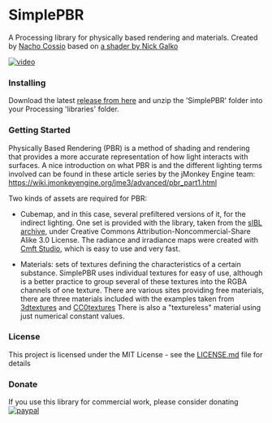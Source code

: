 # SimplePBR

A Processing library for physically based rendering and materials. Created by [Nacho Cossio](http://nachocossio.com) based on [a shader by Nick Galko](https://gist.github.com/galek/53557375251e1a942dfa)

[![video](linkToVimeo.png)](https://vimeo.com/315540699)

### Installing
Download the latest [release from here](https://github.com/kosowski/SimplePBR/releases/download/v0.2/SimplePBR.zip) and unzip the 'SimplePBR' folder into your Processing 'libraries' folder.

### Getting Started
Physically Based Rendering (PBR) is a method of shading and rendering that provides a more accurate representation of how light interacts with surfaces. A nice introduction on what PBR is and the different lighting terms involved can be found in these article series by the jMonkey Engine team:
https://wiki.jmonkeyengine.org/jme3/advanced/pbr_part1.html

Two kinds of assets are required for PBR:
- Cubemap, and in this case, several prefiltered versions of it, for the indirect lighting. One set is provided with the library, taken from the [sIBL archive](http://www.hdrlabs.com/sibl/archive.html), under Creative Commons Attribution-Noncommercial-Share Alike 3.0 License. The radiance and irradiance maps were created with [Cmft Studio](https://github.com/dariomanesku/cmftStudio), which is easy to use and very fast.

- Materials: sets of textures defining the characteristics of a certain substance. SimplePBR uses individual textures for easy of use, although is a better practice to group several of these textures into the RGBA channels of one texture. There are  various sites providing free materials, there are three materials included with the examples taken from [3dtextures](https://3dtextures.me/) and [CC0textures](https://cc0textures.com/) There is also a "textureless" material using just numerical constant values.

### License

This project is licensed under the MIT License - see the [LICENSE.md](LICENSE.md) file for details

### Donate

If you use this library for commercial work, please consider donating
[![paypal](https://www.paypalobjects.com/en_US/i/btn/btn_donateCC_LG.gif)](https://www.paypal.com/cgi-bin/webscr?cmd=_s-xclick&hosted_button_id=WK7VJCXZHUD3W)
